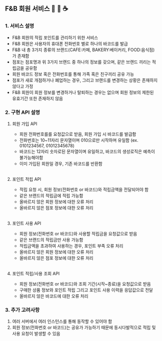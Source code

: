 ## F&B 회원 서비스 🍜 🍰 ☕️ 

### 1. 서비스 설명
* F&B 회원의 적립 포인트를 관리하기 위한 서비스
* F&B 회원은 사용자의 휴대폰 전화번호 별로 하나의 바코드를 발급
* F&B 내 총 3가지 종류의 브랜드(CAFE:카페, BAKERY:베이커리, FOOD:음식점)가 존재함
* 점포는 점포명과 위 3가지 브랜드 중 하나의 정보를 갖으며, 같은 브랜드 끼리는 적립금을 공유함
* 회원 바코드 정보 혹은 전화번호를 통해 가족 혹은 친구끼리 공유 가능
* 점포가 새로 개점하거나 폐업하는 경우, 그리고 브랜드를 변경하는 상황은 존재하지 않다고 가정
* F&B 회원이 회원 정보를 변경하거나 탈퇴하는 경우는 없으며 회원 정보의 제한된 유효기간 또한 존재하지 않음

### 2. 구현 API 설명
1) 회원 가입 API
    * 회원 전화번호를를 요청값으로 받음, 회원 가입 시 바코드를 발급함
    * 전화번호는 10~11자리 문자열이며 010으로만 시작하며 유일함 (ex. 0101234567, 01012345678)
    * 바코드는 12자리 숫자로된 문자열이며 유일하고, 바코드의 생성로직은 예측이 불가능해야함
    * 이미 가입된 회원일 경우, 기존 바코드를 반환함

    <br>

2) 포인트 적립 API
    * 적립 요청 시, 회원 정보(전화번호 or 바코드)와 적립금액을 전달되어야 함
    * 같은 브랜드의 적립금에 적립 가능함
    * 올바르지 않은 회원 정보에 대한 오류 처리
    * 올바르지 않은 점포 정보에 대한 오류 처리

    <br>

3) 포인트 사용 API
    * 회원 정보(전화번호 or 바코드)와 사용할 적립금을 요청값으로 받음
    * 같은 브랜드의 적립금만 사용 가능함
    * 적립금액을 초과하여 사용하는 경우, 포인트 부족 오류 처리
    * 올바르지 않은 회원 정보에 대한 오류 처리
    * 올바르지 않은 점포 정보에 대한 오류 처리

    <br>

4) 포인트 적립/사용 조회 API
    * 회원 정보(전화번호 or 바코드)와 조회 기간(시작~종료)을 요청값으로 받음
    * 구매한 상품 정보와 포인트 적립 그리고 포인트 사용 이력을 응답값으로 전달
    * 올바르지 않은 바코드에 대한 오류 처리

### 3. 추가 고려사항
1. 여러 서버에서 여러 인스턴스를 통해 동작할 수 있어야 함
2. 회원 정보(전화번호 or 바코드)는 공유가 가능하기 때문에 동시다발적으로 적립 및 사용 요청이 발생할 수 있음